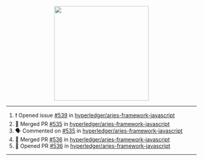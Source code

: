 <p align="center">
<img src="https://user-images.githubusercontent.com/61358536/126118557-75ac74a7-4655-4289-9a8d-e536322b7423.png" height="250" width="250"/>
</p>

---

<!--START_SECTION:activity-->
1. ❗️ Opened issue [#539](https://github.com/hyperledger/aries-framework-javascript/issues/539) in [hyperledger/aries-framework-javascript](https://github.com/hyperledger/aries-framework-javascript)
2. 🎉 Merged PR [#535](https://github.com/hyperledger/aries-framework-javascript/pull/535) in [hyperledger/aries-framework-javascript](https://github.com/hyperledger/aries-framework-javascript)
3. 🗣 Commented on [#535](https://github.com/hyperledger/aries-framework-javascript/issues/535) in [hyperledger/aries-framework-javascript](https://github.com/hyperledger/aries-framework-javascript)
4. 🎉 Merged PR [#536](https://github.com/hyperledger/aries-framework-javascript/pull/536) in [hyperledger/aries-framework-javascript](https://github.com/hyperledger/aries-framework-javascript)
5. 💪 Opened PR [#536](https://github.com/hyperledger/aries-framework-javascript/pull/536) in [hyperledger/aries-framework-javascript](https://github.com/hyperledger/aries-framework-javascript)
<!--END_SECTION:activity-->

---
